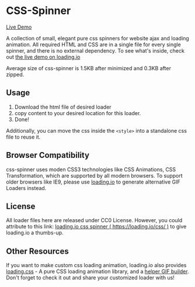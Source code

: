 CSS-Spinner
================

[Live Demo](https://loading.io/css/)

A collection of small, elegant pure css spinners for website ajax and loading animation. All required HTML and CSS are in a single file for every single spinner, and there is no external dependency. To see what's inside, check out [the live demo on loading.io](https://loading.io/css/)

Average size of css-spinner is 1.5KB after minimized and 0.3KB after zipped.


Usage
----------------

1. Download the html file of desired loader
2. copy content to your desired location for this loader.
3. Done!

Additionally, you can move the css inside the `<style>` into a standalone css file to reuse it.


Browser Compatibility
----------------

css-spinner uses moden CSS3 technologies like CSS Animations, CSS Transformation, which are supported by all modern browsers. To support older browsers like IE9, please use [loading.io](https://loading.io/animation/icon/) to generate alternative GIF Loaders instead.



License
----------------

All loader files here are released under CC0 License. However, you could attribute to this link: [loading.io css spinner ( https://loading.io/css/ )](https://loading.io/css/) to give loading.io a thumbs-up.



Other Resources
----------------

If you want to make custom css loading animation, loading.io also provides [loading.css](https://loading.io/animation/) - A pure CSS loading animation library, and a [helper GIF builder](https://loading.io/animation/icon/). Don't forget to check it out and share your customized loader with us!



